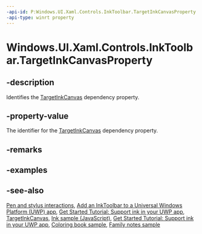 ```yaml
---
-api-id: P:Windows.UI.Xaml.Controls.InkToolbar.TargetInkCanvasProperty
-api-type: winrt property
---
```


<!-- Property syntax
public Windows.UI.Xaml.DependencyProperty TargetInkCanvasProperty { get; }
-->

# Windows.UI.Xaml.Controls.InkToolbar.TargetInkCanvasProperty

## -description
Identifies the [TargetInkCanvas](inktoolbar_targetinkcanvas.md) dependency property.

## -property-value
The identifier for the [TargetInkCanvas](inktoolbar_targetinkcanvas.md) dependency property.

## -remarks

## -examples

## -see-also
[Pen and stylus interactions](/windows/uwp/input-and-devices/pen-and-stylus-interactions), [Add an InkToolbar to a Universal Windows Platform (UWP) app](/windows/uwp/input-and-devices/ink-toolbar), [Get Started Tutorial: Support ink in your UWP app](/windows/uwp/get-started/ink-walkthrough), [TargetInkCanvas](inktoolbar_targetinkcanvas.md), [Ink sample (JavaScript)](https://github.com/microsoft/Windows-universal-samples/tree/main/archived/Ink), [Get Started Tutorial: Support ink in your UWP app](https://aka.ms/appsample-ink), [Coloring book sample](https://aka.ms/cpubsample-coloringbook), [Family notes sample](https://aka.ms/cpubsample-familynotessample)

<!--
[Pen and stylus interactions](/windows/uwp/input-and-devices/pen-and-stylus-interactions)

[Add an InkToolbar to a Universal Windows Platform (UWP) app](/windows/uwp/input-and-devices/ink-toolbar)

[Get Started Tutorial: Support ink in your UWP app](/windows/uwp/get-started/ink-walkthrough)

### Reference
[TargetInkCanvas](inktoolbar_targetinkcanvas.md)

### Samples
* [Simple ink sample (C#/C++)](https://github.com/Microsoft/Windows-universal-samples/tree/master/Samples/SimpleInk)
* [Complex ink sample (C++)](https://github.com/Microsoft/Windows-universal-samples/tree/master/Samples/ComplexInk)
* [Ink sample (JavaScript)](https://github.com/microsoft/Windows-universal-samples/tree/main/archived/Ink)
* [Get Started Tutorial: Support ink in your UWP app](https://aka.ms/appsample-ink)
* [Coloring book sample](https://aka.ms/cpubsample-coloringbook)
* [Family notes sample](https://aka.ms/cpubsample-familynotessample)
-->
